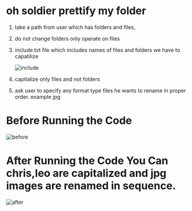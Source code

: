 # oh soldier prettify my folder
1) take a path from user which has folders and files,
2) do not change folders only operate on files
3) include.txt file which includes names of files and folders we have to capatilize

    ![include](https://user-images.githubusercontent.com/85392154/122681757-98850c80-d213-11eb-8dbf-33eafaad031f.png)

4) capitalize only files and not folders
5) ask user to specify any format type files he wants to rename in proper order. example jpg

# Before Running the Code
  
  ![before](https://user-images.githubusercontent.com/85392154/122681791-b9e5f880-d213-11eb-8f36-992b1c61095f.png)
  
# After Running the Code You Can chris,leo are capitalized and jpg images are renamed in sequence.
  
  ![after](https://user-images.githubusercontent.com/85392154/122681799-be121600-d213-11eb-8ca2-8f27e6f55c05.png)

